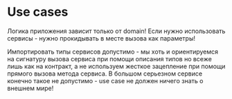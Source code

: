 # Use cases

Логика приложения зависит только от domain!
Если нужно использовать сервисы - нужно прокидывать в месте вызова как параметры!

Импортировать типы сервисов допустимо - мы хоть и ориентируемся на сигнатуру вызова сервиса при помощи описания типов но всеже лишь как на контракт, а не используем жесткое зацепление при помощи прямого вызова метода сервиса.
В большом серьезном сервисе конечно такое не допустимо - use case не должен ничего знать о внешнем мире!
